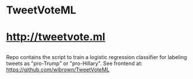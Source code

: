 # TweetVoteML
# http://tweetvote.ml

## 
Repo contains the script to train a logistic regression classifier for labeling tweets as "pro-Trump" or "pro-Hillary".
See frontend at: https://github.com/wibrown/TweetVoteML
